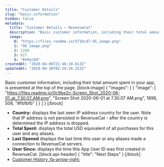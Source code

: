 ```yaml
---
title: "Customer Details"
slug: "basic-information"
hidden: false
metadata: 
  title: "Customer Details – RevenueCat"
  description: "Basic customer information, including their total amount spent in your app, is presented at the top of the page."
  image: 
    0: "https://files.readme.io/5f1bcd7-OG_image.png"
    1: "OG image.png"
    2: 1200
    3: 627
    4: "#e9acb0"
createdAt: "2020-04-06T21:46:10.813Z"
updatedAt: "2020-06-30T02:29:26.253Z"
---
```

Basic customer information, including their total amount spent in your app, is presented at the top of the page.
[block:image]
{
  "images": [
    {
      "image": [
        "https://files.readme.io/0c9be2c-Screen_Shot_2020-06-01_at_7.30.07_AM.png",
        "Screen Shot 2020-06-01 at 7.30.07 AM.png",
        1896,
        506,
        "#fbfbfb"
      ]
    }
  ]
}
[/block]
* **Country:** displays the last seen IP address country for the user. Note that IP address is not persisted in RevenueCat - after the country is determined the IP address is dropped.
* **Total Spent:** displays the total USD equivalent of all purchases for this user and any aliases.
* **Last Opened** displays the last time this user or any aliases made a connection to RevenueCat servers.
* **User Since:** displays the time this App User ID was first created in RevenueCat.
[block:api-header]
{
  "title": "Next Steps"
}
[/block]
* [Customer History :fa-arrow-right:](doc:customer-history)